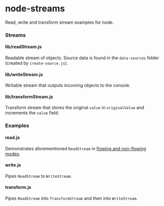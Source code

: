 # node-streams
Read, write and transform stream examples for node.

### Streams

#### lib/readStream.js
Readable stream of objects. Source data is found in the `data-sources` folder (created by `create-source.js`).

#### lib/writeStream.js
Writable stream that outputs incoming objects to the console.

#### lib/transformStream.js
Transform stream that stores the original `value` in `originalValue` and increments the `value` field.

### Examples

#### read.js
Demonstrates aforementioned `ReadStream` in [flowing and non-flowing modes](http://nodejs.org/api/stream.html#stream_class_stream_readable).

#### write.js
Pipes `ReadStream` to `WriteStream`.

#### transform.js
Pipes `ReadStream` into `TransformStream` and then into `WriteStream`.